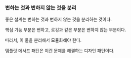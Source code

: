 ### 변하는 것과 변하지 않는 것을 분리

좋은 설계는 변하는 것과 변하지 않는 것을 분리하는 것이다.

핵심 기능 부분은 변하고, 로깅과 같은 부분은 변하지 않는 부분이다.

따라서, 이 둘을 분리해서 모듈화해야 한다.

템플릿 메서드 패턴은 이런 문제를 해결하는 디자인 패턴이다.

